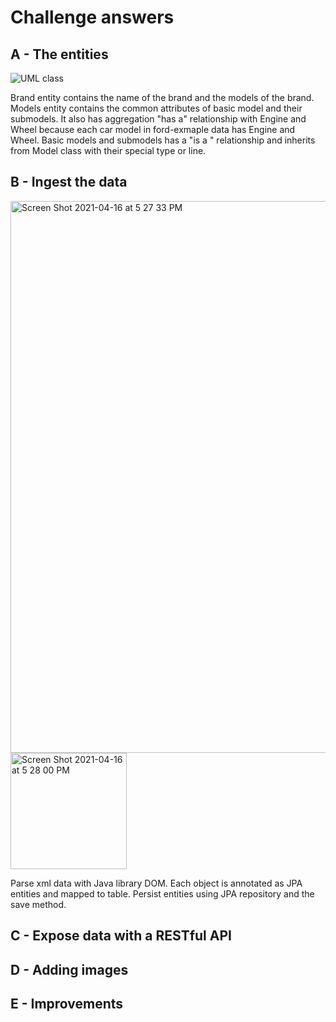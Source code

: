 # Challenge answers

## A - The entities
![UML class](https://user-images.githubusercontent.com/35503757/115096176-e65e5b00-9ed8-11eb-9e78-f110f6f96d2a.png)

Brand entity contains the name of the brand and the models of the brand. Models entity contains the common attributes of basic model and their submodels. It also has aggregation "has a" relationship with Engine and Wheel because each car model in ford-exmaple data has Engine and Wheel. Basic models and submodels has a "is a " relationship and inherits from Model class with their special type or line.

## B - Ingest the data
<img width="883" alt="Screen Shot 2021-04-16 at 5 27 33 PM" src="https://user-images.githubusercontent.com/35503757/115096227-0aba3780-9ed9-11eb-9336-957b8ee60b67.png">
<img width="186" alt="Screen Shot 2021-04-16 at 5 28 00 PM" src="https://user-images.githubusercontent.com/35503757/115096235-1ad21700-9ed9-11eb-85f9-e86cf6ee1105.png">

Parse xml data with Java library DOM. Each object is annotated as JPA entities and mapped to table. Persist entities using JPA repository and the save method.

## C - Expose data with a RESTful API

## D - Adding images

## E - Improvements
